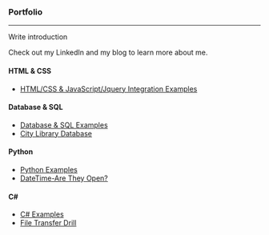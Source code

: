 ### Portfolio
***

Write introduction

Check out my LinkedIn and my blog to learn more about me.

#### HTML & CSS
* [HTML/CSS & JavaScript/Jquery Integration Examples](./Websites)


#### Database & SQL
* [Database & SQL Examples](./Database-SQL)
* [City Library Database](./Database-SQL/City-Library-Drill)


#### Python
* [Python Examples](./Python)
* [DateTime-Are They Open?](./Python/Datetime-Drill)

#### C#  
* [C# Examples](./C-Sharp)
* [File Transfer Drill](./C-Sharp/File-Transfer-Drill)


